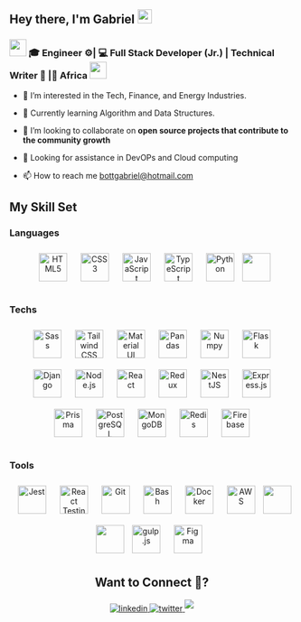 <h2 align="left"> Hey there, I'm Gabriel <img src="https://media.giphy.com/media/hvRJCLFzcasrR4ia7z/giphy.gif" width="25px"> </h2>
<div align="left">
<h3><img src="https://media.giphy.com/media/WUlplcMpOCEmTGBtBW/giphy.gif" width="30"> 🎓 Engineer ⚙️| 💻 Full Stack Developer (Jr.) | Technical Writer 📝 |📍 Africa <img src="https://media.giphy.com/media/WUlplcMpOCEmTGBtBW/giphy.gif" width="30"></h3>
</div>

- 👀 I’m interested in the Tech, Finance, and Energy Industries.

- 🌱 Currently learning Algorithm and Data Structures.

- 💞️ I’m looking to collaborate on **open source projects that contribute to the community growth**

- 🤔 Looking for assistance in DevOPs and Cloud computing

- 📫 How to reach me bottgabriel@hotmail.com

## <div align="left"> My Skill Set </div>
<h3 align = "left">Languages</h3>
<div align="center">
<a href="https://en.wikipedia.org/wiki/HTML5" target="_blank"><img style="margin: 10px" src="https://profilinator.rishav.dev/skills-assets/html5-original-wordmark.svg" alt="HTML5" height="50" /></a>  
<a href="https://www.w3schools.com/css/" target="_blank"><img style="margin: 10px" src="https://profilinator.rishav.dev/skills-assets/css3-original-wordmark.svg" alt="CSS3" height="50" /></a>  
<a href="https://www.javascript.com/" target="_blank"><img style="margin: 10px" src="https://profilinator.rishav.dev/skills-assets/javascript-original.svg" alt="JavaScript" height="50" /></a>
<a href="https://www.typescriptlang.org/" target="_blank"><img style="margin: 10px" src="https://profilinator.rishav.dev/skills-assets/typescript-original.svg" alt="TypeScript" height="50" /></a>
<a href="https://www.python.org/" target="_blank"><img style="margin: 10px" src="https://profilinator.rishav.dev/skills-assets/python-original.svg" alt="Python" height="50" /></a>
<a href="https://www.mathworks.com" target="_blank"><img src="https://cdn.jsdelivr.net/gh/devicons/devicon/icons/matlab/matlab-original.svg" height="50" /></a>
</div>

## <h3 align="left">Techs</h3>
<div align="center">
<a href="https://sass-lang.com/" target="_blank"><img style="margin: 10px" src="https://profilinator.rishav.dev/skills-assets/sass-original.svg" alt="Sass" height="50" /></a>  
<a href="https://www.tailwindcss.com/" target="_blank"><img style="margin: 10px" src="https://profilinator.rishav.dev/skills-assets/tailwindcss.svg" alt="Tailwind CSS" height="50" /></a>    
<a href="https://mui.com/" target="_blank"><img style="margin: 10px" src="https://profilinator.rishav.dev/skills-assets/mui.png" alt="Material UI" height="50" /></a>
<a href="https://pandas.pydata.org" target="_blank"><img style="margin: 10px" src="https://cdn.jsdelivr.net/gh/devicons/devicon/icons/pandas/pandas-original-wordmark.svg" alt="Pandas" height="50" /></a>
<a href="https://numpy.org" target="_blank"><img style="margin: 10px" src="https://cdn.jsdelivr.net/gh/devicons/devicon/icons/numpy/numpy-original.svg" alt="Numpy" height="50" /></a>
<a href="https://flask.palletsprojects.com/" target="_blank"><img style="margin: 10px" src="https://profilinator.rishav.dev/skills-assets/flask.png" alt="Flask" height="50" /></a>
<a href="https://www.djangoproject.com/" target="_blank"><img style="margin: 10px" src="https://profilinator.rishav.dev/skills-assets/django-original.svg" alt="Django" height="50" /></a>
<a href="https://nodejs.org/" target="_blank"><img style="margin: 10px" src="https://profilinator.rishav.dev/skills-assets/nodejs-original-wordmark.svg" alt="Node.js" height="50" /></a>
<a href="https://reactjs.org/" target="_blank"><img style="margin: 10px" src="https://profilinator.rishav.dev/skills-assets/react-original-wordmark.svg" alt="React" height="50" /></a>
 <a href="https://redux.js.org/" target="_blank"><img style="margin: 10px" src="https://profilinator.rishav.dev/skills-assets/redux-original.svg" alt="Redux" height="50" /></a>
 <a href="https://nestjs.com/" target="_blank"><img style="margin: 10px" src="https://profilinator.rishav.dev/skills-assets/nestjs.svg" alt="NestJS" height="50" /></a>  
<a href="https://expressjs.com/" target="_blank"><img style="margin: 10px" src="https://profilinator.rishav.dev/skills-assets/express-original-wordmark.svg" alt="Express.js" height="50" /></a>
<a href="https://www.prisma.io/" target="_blank"><img style="margin: 10px" src="https://profilinator.rishav.dev/skills-assets/prisma.png" alt="Prisma" height="50" /></a>
<a href="https://www.postgresql.org/" target="_blank"><img style="margin: 10px" src="https://profilinator.rishav.dev/skills-assets/postgresql-original-wordmark.svg" alt="PostgreSQL" height="50" /></a> 
<a href="https://www.mongodb.com/" target="_blank"><img style="margin: 10px" src="https://profilinator.rishav.dev/skills-assets/mongodb-original-wordmark.svg" alt="MongoDB" height="50" /></a> 
<a href="https://redis.io/" target="_blank"><img style="margin: 10px" src="https://profilinator.rishav.dev/skills-assets/redis-original-wordmark.svg" alt="Redis" height="50" /></a>
<a href="https://firebase.google.com/" target="_blank"><img style="margin: 10px" src="https://profilinator.rishav.dev/skills-assets/firebase.png" alt="Firebase" height="50" /></a>
</div>

## <h3 align="left">Tools</h3>
<div align="center">
<a href="https://www.jestjs.io/" target="_blank"><img style="margin: 10px" src="https://profilinator.rishav.dev/skills-assets/jest.svg" alt="Jest" height="50" /></a> 
<a href="https://testing-library.com" target="_blank"><img style="margin: 10px" src="https://testing-library.com/img/octopus-64x64.png" alt="React Testing Library" height="50" /></a>
<a href="https://github.com/Cwei0" target="_blank"><img style="margin: 10px" src="https://profilinator.rishav.dev/skills-assets/git-scm-icon.svg" alt="Git" height="50" /></a>    
<a href="https://www.gnu.org/software/bash/" target="_blank"><img style="margin: 10px" src="https://profilinator.rishav.dev/skills-assets/gnu_bash-icon.svg" alt="Bash" height="50" /></a> 
<a href="https://www.docker.com/" target="_blank"><img style="margin: 10px" src="https://profilinator.rishav.dev/skills-assets/docker-original-wordmark.svg" alt="Docker" height="50" /></a> 
<a href="https://aws.amazon.com/" target="_blank"><img style="margin: 10px" src="https://profilinator.rishav.dev/skills-assets/amazonwebservices-original-wordmark.svg" alt="AWS" height="50" /></a> 
<a href="https://www.npmjs.com" target="_blank"><img src="https://cdn.jsdelivr.net/gh/devicons/devicon/icons/npm/npm-original-wordmark.svg" height="50"/></a>
<a href="https://yarnpkg.com" target="_blank"><img src="https://cdn.jsdelivr.net/gh/devicons/devicon/icons/yarn/yarn-original.svg"
height="50"/></a>
<a href="https://vitejs.dev" target="_blank"><img style="margin: 10px" src="https://vitejs.dev/logo.svg" alt="gulp.js" height="50" /></a> 
<a href="https://www.figma.com/" target="_blank"><img style="margin: 10px" src="https://profilinator.rishav.dev/skills-assets/figma-icon.svg" alt="Figma" height="50" /></a> 
</div>

## <div align="center"> Want to Connect 🤗? </div>
<div align="center">
<a href="https://www.linkedin.com/in/bott-g-3a7420244/" target="_blank">
<img src=https://img.shields.io/badge/linkedin-%231E77B5.svg?&style=for-the-badge&logo=linkedin&logoColor=white alt=linkedin style="margin-bottom: 5px;" />
<a href="https://twitter.com/ksg_pam" target="_blank">
<img src=https://img.shields.io/badge/twitter-%2300acee.svg?&style=for-the-badge&logo=twitter&logoColor=white alt=twitter style="margin-bottom: 5px;" />
<a href="https://open.spotify.com/user/31ujojyeml2qxmgqjxi5tknxczzi?si=W-nBkEodRCKNJbmDibTanw" target="_blank">
<img src=https://img.shields.io/badge/Spotify-1ED760?&style=for-the-badge&logo=spotify&logoColor=white style="margin-bottom: 5px;" />
</div>

<!---
Cwei0/Cwei0 is a ✨ special ✨ repository because its `README.md` (this file) appears on your GitHub profile.
You can click the Preview link to take a look at your changes.
--->
